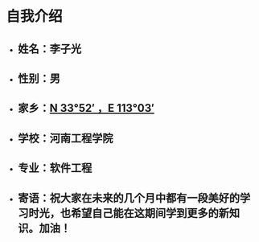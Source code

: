 # 自我介绍

- ## 姓名：李子光

- ## 性别：男

- ## 家乡：[N 33°52′ ，E 113°03′](https://baike.baidu.com/item/%E5%AE%9D%E4%B8%B0%E5%8E%BF/2545662?fromtitle=%E5%AE%9D%E4%B8%B0&fromid=2489354&fr=aladdin)

- ## 学校：河南工程学院

- ## 专业：软件工程

- ## 寄语：祝大家在未来的几个月中都有一段美好的学习时光，也希望自己能在这期间学到更多的新知识。加油！



